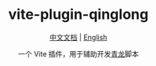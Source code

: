 <div align="center">
  <h1>vite-plugin-qinglong</h1>
  <p>
    <a href="https://github.com/xiaohuohumax/vite-plugin-qinglong/blob/main/README_ZH.md">中文文档</a> |
    <a href="https://github.com/xiaohuohumax/vite-plugin-qinglong/blob/main/README.md">English</a>
  </p>
  <p>一个 Vite 插件，用于辅助开发<a href="https://github.com/whyour/qinglong">青龙</a>脚本</p>
</div>
